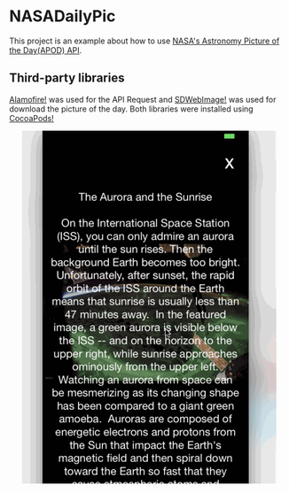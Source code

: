# NASADailyPic

This project is an example about how to use [NASA's Astronomy Picture of the Day(APOD) API](https://api.nasa.gov/index.html).

## Third-party libraries
[Alamofire!](https://github.com/Alamofire/Alamofire) was used for the API Request and [SDWebImage!](https://github.com/rs/SDWebImage) was used for download the picture of the day.
Both libraries were installed using [CocoaPods!](https://cocoapods.org)



<p align="center">
  <img src="NASADailyPic_.gif"/>
</p>
